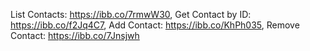 List Contacts: https://ibb.co/7rmwW30,
Get Contact by ID: https://ibb.co/f2Jq4C7,
Add Contact: https://ibb.co/KhPh035,
Remove Contact: https://ibb.co/7Jnsjwh
